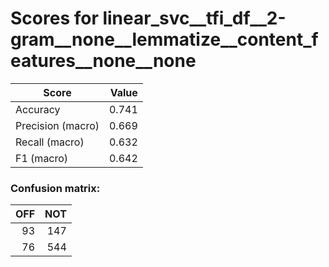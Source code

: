 # Scores for linear_svc__tfi_df__2-gram__none__lemmatize__content_features__none__none
|      Score      |Value|
|-----------------|----:|
|Accuracy         |0.741|
|Precision (macro)|0.669|
|Recall (macro)   |0.632|
|F1 (macro)       |0.642|

### Confusion matrix:
|OFF|NOT|
|--:|--:|
| 93|147|
| 76|544|
